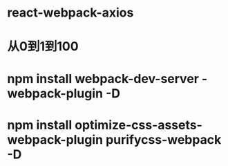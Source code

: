 # react-webpack-axios
# 从0到1到100
# npm install webpack-dev-server -webpack-plugin -D
# npm install optimize-css-assets-webpack-plugin purifycss-webpack -D